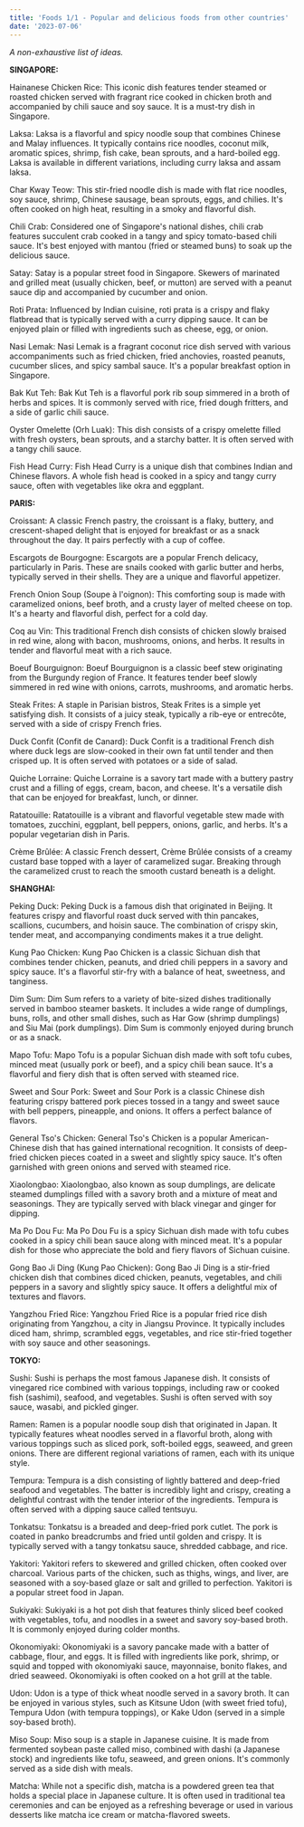```yaml
---
title: 'Foods 1/1 - Popular and delicious foods from other countries'
date: '2023-07-06'
---
```


*A non-exhaustive list of ideas.*

**SINGAPORE:**

Hainanese Chicken Rice: This iconic dish features tender steamed or roasted chicken served with fragrant rice cooked in chicken broth and accompanied by chili sauce and soy sauce. It is a must-try dish in Singapore.

Laksa: Laksa is a flavorful and spicy noodle soup that combines Chinese and Malay influences. It typically contains rice noodles, coconut milk, aromatic spices, shrimp, fish cake, bean sprouts, and a hard-boiled egg. Laksa is available in different variations, including curry laksa and assam laksa.

Char Kway Teow: This stir-fried noodle dish is made with flat rice noodles, soy sauce, shrimp, Chinese sausage, bean sprouts, eggs, and chilies. It's often cooked on high heat, resulting in a smoky and flavorful dish.

Chili Crab: Considered one of Singapore's national dishes, chili crab features succulent crab cooked in a tangy and spicy tomato-based chili sauce. It's best enjoyed with mantou (fried or steamed buns) to soak up the delicious sauce.

Satay: Satay is a popular street food in Singapore. Skewers of marinated and grilled meat (usually chicken, beef, or mutton) are served with a peanut sauce dip and accompanied by cucumber and onion.

Roti Prata: Influenced by Indian cuisine, roti prata is a crispy and flaky flatbread that is typically served with a curry dipping sauce. It can be enjoyed plain or filled with ingredients such as cheese, egg, or onion.

Nasi Lemak: Nasi Lemak is a fragrant coconut rice dish served with various accompaniments such as fried chicken, fried anchovies, roasted peanuts, cucumber slices, and spicy sambal sauce. It's a popular breakfast option in Singapore.

Bak Kut Teh: Bak Kut Teh is a flavorful pork rib soup simmered in a broth of herbs and spices. It is commonly served with rice, fried dough fritters, and a side of garlic chili sauce.

Oyster Omelette (Orh Luak): This dish consists of a crispy omelette filled with fresh oysters, bean sprouts, and a starchy batter. It is often served with a tangy chili sauce.

Fish Head Curry: Fish Head Curry is a unique dish that combines Indian and Chinese flavors. A whole fish head is cooked in a spicy and tangy curry sauce, often with vegetables like okra and eggplant.

**PARIS:**

Croissant: A classic French pastry, the croissant is a flaky, buttery, and crescent-shaped delight that is enjoyed for breakfast or as a snack throughout the day. It pairs perfectly with a cup of coffee.

Escargots de Bourgogne: Escargots are a popular French delicacy, particularly in Paris. These are snails cooked with garlic butter and herbs, typically served in their shells. They are a unique and flavorful appetizer.

French Onion Soup (Soupe à l'oignon): This comforting soup is made with caramelized onions, beef broth, and a crusty layer of melted cheese on top. It's a hearty and flavorful dish, perfect for a cold day.

Coq au Vin: This traditional French dish consists of chicken slowly braised in red wine, along with bacon, mushrooms, onions, and herbs. It results in tender and flavorful meat with a rich sauce.

Boeuf Bourguignon: Boeuf Bourguignon is a classic beef stew originating from the Burgundy region of France. It features tender beef slowly simmered in red wine with onions, carrots, mushrooms, and aromatic herbs.

Steak Frites: A staple in Parisian bistros, Steak Frites is a simple yet satisfying dish. It consists of a juicy steak, typically a rib-eye or entrecôte, served with a side of crispy French fries.

Duck Confit (Confit de Canard): Duck Confit is a traditional French dish where duck legs are slow-cooked in their own fat until tender and then crisped up. It is often served with potatoes or a side of salad.

Quiche Lorraine: Quiche Lorraine is a savory tart made with a buttery pastry crust and a filling of eggs, cream, bacon, and cheese. It's a versatile dish that can be enjoyed for breakfast, lunch, or dinner.

Ratatouille: Ratatouille is a vibrant and flavorful vegetable stew made with tomatoes, zucchini, eggplant, bell peppers, onions, garlic, and herbs. It's a popular vegetarian dish in Paris.

Crème Brûlée: A classic French dessert, Crème Brûlée consists of a creamy custard base topped with a layer of caramelized sugar. Breaking through the caramelized crust to reach the smooth custard beneath is a delight.

**SHANGHAI:**

Peking Duck: Peking Duck is a famous dish that originated in Beijing. It features crispy and flavorful roast duck served with thin pancakes, scallions, cucumbers, and hoisin sauce. The combination of crispy skin, tender meat, and accompanying condiments makes it a true delight.

Kung Pao Chicken: Kung Pao Chicken is a classic Sichuan dish that combines tender chicken, peanuts, and dried chili peppers in a savory and spicy sauce. It's a flavorful stir-fry with a balance of heat, sweetness, and tanginess.

Dim Sum: Dim Sum refers to a variety of bite-sized dishes traditionally served in bamboo steamer baskets. It includes a wide range of dumplings, buns, rolls, and other small dishes, such as Har Gow (shrimp dumplings) and Siu Mai (pork dumplings). Dim Sum is commonly enjoyed during brunch or as a snack.

Mapo Tofu: Mapo Tofu is a popular Sichuan dish made with soft tofu cubes, minced meat (usually pork or beef), and a spicy chili bean sauce. It's a flavorful and fiery dish that is often served with steamed rice.

Sweet and Sour Pork: Sweet and Sour Pork is a classic Chinese dish featuring crispy battered pork pieces tossed in a tangy and sweet sauce with bell peppers, pineapple, and onions. It offers a perfect balance of flavors.

General Tso's Chicken: General Tso's Chicken is a popular American-Chinese dish that has gained international recognition. It consists of deep-fried chicken pieces coated in a sweet and slightly spicy sauce. It's often garnished with green onions and served with steamed rice.

Xiaolongbao: Xiaolongbao, also known as soup dumplings, are delicate steamed dumplings filled with a savory broth and a mixture of meat and seasonings. They are typically served with black vinegar and ginger for dipping.

Ma Po Dou Fu: Ma Po Dou Fu is a spicy Sichuan dish made with tofu cubes cooked in a spicy chili bean sauce along with minced meat. It's a popular dish for those who appreciate the bold and fiery flavors of Sichuan cuisine.

Gong Bao Ji Ding (Kung Pao Chicken): Gong Bao Ji Ding is a stir-fried chicken dish that combines diced chicken, peanuts, vegetables, and chili peppers in a savory and slightly spicy sauce. It offers a delightful mix of textures and flavors.

Yangzhou Fried Rice: Yangzhou Fried Rice is a popular fried rice dish originating from Yangzhou, a city in Jiangsu Province. It typically includes diced ham, shrimp, scrambled eggs, vegetables, and rice stir-fried together with soy sauce and other seasonings.

**TOKYO:**

Sushi: Sushi is perhaps the most famous Japanese dish. It consists of vinegared rice combined with various toppings, including raw or cooked fish (sashimi), seafood, and vegetables. Sushi is often served with soy sauce, wasabi, and pickled ginger.

Ramen: Ramen is a popular noodle soup dish that originated in Japan. It typically features wheat noodles served in a flavorful broth, along with various toppings such as sliced pork, soft-boiled eggs, seaweed, and green onions. There are different regional variations of ramen, each with its unique style.

Tempura: Tempura is a dish consisting of lightly battered and deep-fried seafood and vegetables. The batter is incredibly light and crispy, creating a delightful contrast with the tender interior of the ingredients. Tempura is often served with a dipping sauce called tentsuyu.

Tonkatsu: Tonkatsu is a breaded and deep-fried pork cutlet. The pork is coated in panko breadcrumbs and fried until golden and crispy. It is typically served with a tangy tonkatsu sauce, shredded cabbage, and rice.

Yakitori: Yakitori refers to skewered and grilled chicken, often cooked over charcoal. Various parts of the chicken, such as thighs, wings, and liver, are seasoned with a soy-based glaze or salt and grilled to perfection. Yakitori is a popular street food in Japan.

Sukiyaki: Sukiyaki is a hot pot dish that features thinly sliced beef cooked with vegetables, tofu, and noodles in a sweet and savory soy-based broth. It is commonly enjoyed during colder months.

Okonomiyaki: Okonomiyaki is a savory pancake made with a batter of cabbage, flour, and eggs. It is filled with ingredients like pork, shrimp, or squid and topped with okonomiyaki sauce, mayonnaise, bonito flakes, and dried seaweed. Okonomiyaki is often cooked on a hot grill at the table.

Udon: Udon is a type of thick wheat noodle served in a savory broth. It can be enjoyed in various styles, such as Kitsune Udon (with sweet fried tofu), Tempura Udon (with tempura toppings), or Kake Udon (served in a simple soy-based broth).

Miso Soup: Miso soup is a staple in Japanese cuisine. It is made from fermented soybean paste called miso, combined with dashi (a Japanese stock) and ingredients like tofu, seaweed, and green onions. It's commonly served as a side dish with meals.

Matcha: While not a specific dish, matcha is a powdered green tea that holds a special place in Japanese culture. It is often used in traditional tea ceremonies and can be enjoyed as a refreshing beverage or used in various desserts like matcha ice cream or matcha-flavored sweets.